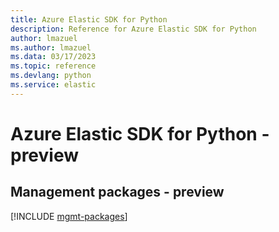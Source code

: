 ```yaml
---
title: Azure Elastic SDK for Python
description: Reference for Azure Elastic SDK for Python
author: lmazuel
ms.author: lmazuel
ms.data: 03/17/2023
ms.topic: reference
ms.devlang: python
ms.service: elastic
---
```

# Azure Elastic SDK for Python - preview

## Management packages - preview
[!INCLUDE [mgmt-packages](elastic-mgmt-index.md)]
